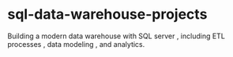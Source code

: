 # sql-data-warehouse-projects
Building a modern data warehouse with SQL server , including ETL processes , data modeling , and analytics.
